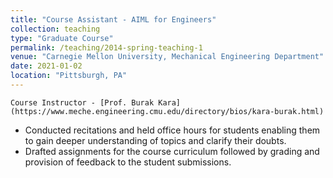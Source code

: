 ```yaml
---
title: "Course Assistant - AIML for Engineers"
collection: teaching
type: "Graduate Course"
permalink: /teaching/2014-spring-teaching-1
venue: "Carnegie Mellon University, Mechanical Engineering Department"
date: 2021-01-02
location: "Pittsburgh, PA"
---
```


`Course Instructor - [Prof. Burak Kara](https://www.meche.engineering.cmu.edu/directory/bios/kara-burak.html)`

* Conducted recitations and held office hours for students enabling them to gain deeper understanding of topics and clarify their doubts.
* Drafted assignments for the course curriculum followed by grading and provision of feedback to the student submissions.
